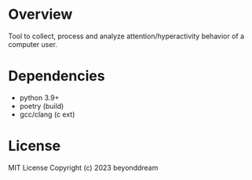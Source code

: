 # Overview
Tool to collect, process and analyze attention/hyperactivity behavior of a computer user.

# Dependencies

* python 3.9+
* poetry (build)
* gcc/clang (c ext)

# License

MIT License Copyright (c) 2023 beyonddream
